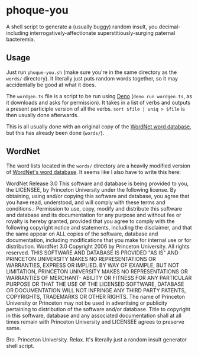 # phoque-you

A shell script to generate a (usually buggy) random insult, you decimal-including interrogatively-affectionate superstitiously-surging paternal bacteremia.

## Usage

Just run `phoque-you.sh` (make sure you're in the same directory as the `words/` directory). It literally just puts random words together, so it may accidentally be good at what it does.

The `wordgen.ts` file is a script to be run using [Deno](deno.land) (`deno run wordgen.ts`, as it downloads and asks for permission). It takes in a list of verbs and outputs a present participle version of all the verbs. `sort $file | uniq > $file` is then usually done afterwards.

This is all usually done with an original copy of the [WordNet word database](https://wordnet.princeton.edu/download/current-version), but this has already been done (`words/`).

## WordNet

The word lists located in the `words/` directory are a heavily modified version of [WordNet's word database](https://wordnet.princeton.edu/download/current-version). It seems like I also have to write this here:

WordNet Release 3.0 This software and database is being provided to you, the LICENSEE, by Princeton University under the following license. By obtaining, using and/or copying this software and database, you agree that you have read, understood, and will comply with these terms and conditions.: Permission to use, copy, modify and distribute this software and database and its documentation for any purpose and without fee or royalty is hereby granted, provided that you agree to comply with the following copyright notice and statements, including the disclaimer, and that the same appear on ALL copies of the software, database and documentation, including modifications that you make for internal use or for distribution. WordNet 3.0 Copyright 2006 by Princeton University. All rights reserved. THIS SOFTWARE AND DATABASE IS PROVIDED "AS IS" AND PRINCETON UNIVERSITY MAKES NO REPRESENTATIONS OR WARRANTIES, EXPRESS OR IMPLIED. BY WAY OF EXAMPLE, BUT NOT LIMITATION, PRINCETON UNIVERSITY MAKES NO REPRESENTATIONS OR WARRANTIES OF MERCHANT- ABILITY OR FITNESS FOR ANY PARTICULAR PURPOSE OR THAT THE USE OF THE LICENSED SOFTWARE, DATABASE OR DOCUMENTATION WILL NOT INFRINGE ANY THIRD PARTY PATENTS, COPYRIGHTS, TRADEMARKS OR OTHER RIGHTS. The name of Princeton University or Princeton may not be used in advertising or publicity pertaining to distribution of the software and/or database. Title to copyright in this software, database and any associated documentation shall at all times remain with Princeton University and LICENSEE agrees to preserve same.

Bro. Princeton University. Relax. It's literally just a random insult generator shell script.
